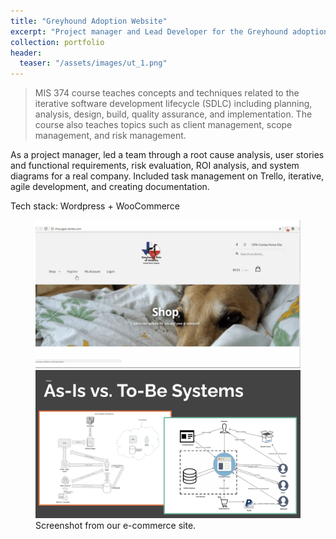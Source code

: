 ```yaml
---
title: "Greyhound Adoption Website"
excerpt: "Project manager and Lead Developer for the Greyhound adoption website project in MIS 374, where our student team worked with a local business to create an ecommerce website."
collection: portfolio
header:
  teaser: "/assets/images/ut_1.png"
---
```


> MIS 374 course teaches concepts and techniques related to the iterative software development lifecycle (SDLC) including planning, analysis, design, build, quality assurance, and implementation. The course also teaches topics such as client management, scope management, and risk management.
 
As a project manager, led a team through a root cause analysis, user stories and functional requirements, risk evaluation, ROI analysis, and system diagrams for a real company. Included task management on Trello, iterative, agile development, and creating documentation.


Tech stack: Wordpress + WooCommerce

<figure class="half">
	<img src='/assets/images/ut_1.png'>
	<img src='/assets/images/ut_2.png'>
	<figcaption>Screenshot from our e-commerce site.</figcaption>
</figure>
 
 

